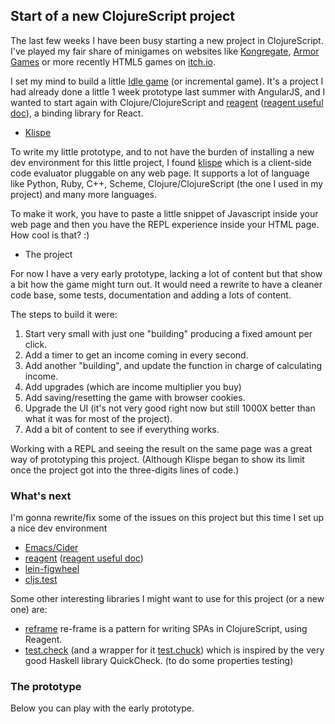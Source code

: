## Start of a new ClojureScript project ##

The last few weeks I have been busy starting a new project in ClojureScript. I've played my fair share of minigames on websites like [Kongregate](https://www.kongregate.com/), [Armor Games](https://armorgames.com/) or more recently HTML5 games on [itch.io](https://itch.io/).

I set my mind to build a little [Idle game](https://en.wikipedia.org/wiki/Incremental_game) (or incremental game). It's a project I had already done a little 1 week prototype last summer with AngularJS, and I wanted to start again with Clojure/ClojureScript and [reagent](https://github.com/reagent-project/reagent)  ([reagent useful doc](https://github.com/reagent-project/reagent/tree/master/docs)), a binding library for React.

 - [Klispe](https://github.com/viebel/klipse)
 
To write my little prototype, and to not have the burden of installing a new dev environment for this little project, I found [klispe](https://github.com/viebel/klipse) which is a client-side code evaluator pluggable on any web page. It supports a lot of language like Python, Ruby, C++, Scheme, Clojure/ClojureScript (the one I used in my project) and many more languages.

To make it work, you have to paste a little snippet of Javascript inside your web page and  then you have the REPL experience inside your HTML page. How cool is that? :) 

 - The project
 
For now I have a very early prototype, lacking a lot of content but that show a bit how the game might turn out. It would need a rewrite to have a cleaner code base, some tests, documentation and adding a lots of content.

The steps to build it were:
 
1. Start very small with just one "building" producing a fixed amount per click.
2. Add a timer to get an income coming in every second.
3. Add another "building", and update the function in charge of calculating income.
4. Add upgrades (which are income multiplier you buy)
5. Add saving/resetting the game with browser cookies.
6. Upgrade the UI (it's not very good right now but still 1000X better than what it was for most of the project).
7. Add a bit of content to see if everything works.

Working with a REPL and seeing the result on the same page was a great way of prototyping this project. (Although Klispe began to show its limit once the project got into the three-digits lines of code.)

### What's next ###

 I'm gonna rewrite/fix some of the issues on this project but this time I set up a nice dev environment

- [Emacs/Cider](https://github.com/clojure-emacs/cider)
- [reagent](https://github.com/reagent-project/reagent)  ([reagent useful doc](https://github.com/reagent-project/reagent/tree/master/docs))
- [lein-figwheel](https://github.com/bhauman/lein-figwheel)
- [cljs.test](https://clojurescript.org/tools/testing)

Some other interesting libraries I might want to use for this project (or a new one) are:

- [reframe](https://github.com/Day8/re-frame) re-frame is a pattern for writing SPAs in ClojureScript, using Reagent.
- [test.check](https://github.com/clojure/test.check) (and a wrapper for it [test.chuck](https://github.com/gfredericks/test.chuck)) which is inspired by the very good Haskell library QuickCheck. (to do some properties testing)

### The prototype ###

Below you can play with the early prototype.